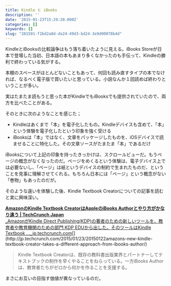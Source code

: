 ```yaml
---
title: Kindle と iBooks
description: ''
date: '2015-01-23T15:29:20.000Z'
categories: []
keywords: []
slug: "201501-f1bd2a8d-da24-49d3-bd24-3e9d00078b4d"
---
```

KindleとiBooksの比較論争はもう落ち着いたように見える。iBooks Storeが日本で登場した当初、日本語の本もあまり多くなかったのも手伝って、Kindleの勝利で終わっている気がする。

本棚のスペースがほとんどないこともあって、何回も読み直すタイプの本でなければ、なるべく電子版で買いたいと思っている。小説なんか１回読めば終わりということが多い。

実はたまたま読もうと思った本がKindleでもiBooksでも提供されていたので、両方を比べたことがある。

そのときに次のようなことを感じた；

*   Kindleはあくまで「本」を電子化したもの。Kindleデバイスも含めて、「本」という体験を電子化したという印象を強く受ける
*   iBooksは「本」ではなく、文章をパッケージしたものを、iOSデバイスで読ませることに特化した。その文章ソースがたまたま「本」であるだけ

iBooksについて上記の印象を持ったきっかけは、スクロールビューだ。もうページの概念がなくなったのだ。ページをめくるという体験は、電子デバイス上では必要ないし、「ページ」は紙というデバイスの制約で生まれたものだ、ということを見事に理解させてくれる。もちろん日本には「ページ」という概念がない「巻物」もあったのだが。

そのような違いを体験した後、Kindle Textbook Creatorについての記事を読むと実に興味深い。

[**AmazonのKindle Textbook CreatorはAppleのiBooks Authorとやり方がかなり違う | TechCrunch Japan**  
_AmazonがKindle Direct Publishing(KDP)の著者のための新しいツールを、教育者や教育機関のための部門 KDP EDUから出した。そのツールはKindle Textbook ..._jp.techcrunch.com](http://jp.techcrunch.com/2015/01/23/20150122amazons-new-kindle-textbook-creator-takes-a-different-approach-from-ibooks-author/ "http://jp.techcrunch.com/2015/01/23/20150122amazons-new-kindle-textbook-creator-takes-a-different-approach-from-ibooks-author/")[](http://jp.techcrunch.com/2015/01/23/20150122amazons-new-kindle-textbook-creator-takes-a-different-approach-from-ibooks-author/)

> Kindle Textbook Creatorは、既存の教科書出版業界とパートナーしてテキストブックの制作を早くやることをねらっている。一方iBooks Authorは、教育者たちがゼロから何かを作ることを支援する。

まさにお互いの目指す価値が異なっているのだ。
